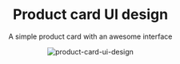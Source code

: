 <h1 align=center>Product card UI design</h1>
<p align=center>A simple product card with an awesome interface</p>
<div style="text-align:center"><img src="https://media.giphy.com/media/YzL0n09AvIoQ9ebYH4/giphy.gif" alt="product-card-ui-design" /></div>
